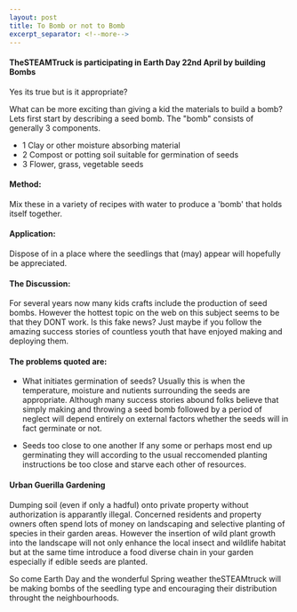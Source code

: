 ```yaml
---
layout: post
title: To Bomb or not to Bomb
excerpt_separator: <!--more-->
---
```


#### TheSTEAMTruck is participating in Earth Day 22nd April by building Bombs

Yes its true but is it appropriate?

What can be more exciting than giving a kid the materials to build a bomb? 
Lets first start by describing a seed bomb.
The "bomb" consists of generally 3 components.
* 1 Clay or other moisture absorbing material
* 2 Compost or potting soil suitable for germination of seeds
* 3 Flower, grass, vegetable seeds
<!--more-->
#### Method:
Mix these in a variety of recipes with water to produce a 'bomb' that holds itself together.

#### Application:
Dispose of in a place where the seedlings that (may) appear will hopefully be appreciated.

#### The Discussion:
For several years now many kids crafts include the production of seed bombs.
However the hottest topic on the web on this subject seems to be that they DONT work.
Is this fake news? Just maybe if you follow the amazing success stories of countless youth that have enjoyed making and deploying them.

#### The problems quoted are:
* What initiates germination of seeds?
Usually this is when the temperature, moisture and nutients surrounding the seeds are appropriate.
Although many success stories abound folks believe that simply making and throwing a seed bomb followed by a period of neglect will depend entirely on external factors whether the seeds will in fact germinate or not.

* Seeds too close to one another
If any some or perhaps most end up germinating they will according to the usual reccomended planting instructions be too close and starve each other of resources.

#### Urban Guerilla Gardening
Dumping soil (even if only a hadful) onto private property without authorization is apparantly illegal.
Concerned residents and property owners often spend lots of money on landscaping and selective planting of species in their garden areas.
However the insertion of wild plant growth into the landscape will not only enhance the local insect and wildlife habitat but at the same time introduce a food diverse chain in your garden especially if edible seeds are planted.

So come Earth Day and the wonderful Spring weather theSTEAMtruck will be making bombs of the seedling type and encouraging their distribution throught the neighbourhoods.

